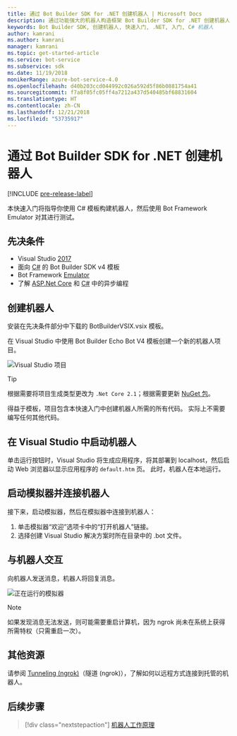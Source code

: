 ```yaml
---
title: 通过 Bot Builder SDK for .NET 创建机器人 | Microsoft Docs
description: 通过功能强大的机器人构造框架 Bot Builder SDK for .NET 创建机器人。
keywords: Bot Builder SDK, 创建机器人, 快速入门, .NET, 入门, C# 机器人
author: kamrani
ms.author: kamrani
manager: kamrani
ms.topic: get-started-article
ms.service: bot-service
ms.subservice: sdk
ms.date: 11/19/2018
monikerRange: azure-bot-service-4.0
ms.openlocfilehash: d40b203ccd044992c026a592d5f86b0881754a41
ms.sourcegitcommit: f7a8f05fc05ff4a7212a437d540485bf68831604
ms.translationtype: HT
ms.contentlocale: zh-CN
ms.lasthandoff: 12/21/2018
ms.locfileid: "53735917"
---
```

# <a name="create-a-bot-with-the-bot-builder-sdk-for-net"></a>通过 Bot Builder SDK for .NET 创建机器人
[!INCLUDE [pre-release-label](../includes/pre-release-label.md)]

本快速入门将指导你使用 C# 模板构建机器人，然后使用 Bot Framework Emulator 对其进行测试。

## <a name="prerequisites"></a>先决条件
- Visual Studio [2017](https://www.visualstudio.com/downloads)
- 面向 [C#](https://aka.ms/bot-vsix) 的 Bot Builder SDK v4 模板
- Bot Framework [Emulator](https://aka.ms/Emulator-wiki-getting-started)
- 了解 [ASP.Net Core](https://docs.microsoft.com/aspnet/core/) 和 [C#](https://docs.microsoft.com/en-us/dotnet/csharp/programming-guide/concepts/async/index) 中的异步编程

## <a name="create-a-bot"></a>创建机器人
安装在先决条件部分中下载的 BotBuilderVSIX.vsix 模板。

在 Visual Studio 中使用 Bot Builder Echo Bot V4 模板创建一个新的机器人项目。

![Visual Studio 项目](../media/azure-bot-quickstarts/bot-builder-dotnet-project.png)

> [!TIP] 
> 根据需要将项目生成类型更改为 ``.Net Core 2.1``；根据需要更新 [NuGet 包](https://docs.microsoft.com/en-us/nuget/quickstart/install-and-use-a-package-in-visual-studio)。

得益于模板，项目包含本快速入门中创建机器人所需的所有代码。 实际上不需要编写任何其他代码。

## <a name="start-your-bot-in-visual-studio"></a>在 Visual Studio 中启动机器人

单击运行按钮时，Visual Studio 将生成应用程序，将其部署到 localhost，然后启动 Web 浏览器以显示应用程序的 `default.htm` 页。 此时，机器人在本地运行。

## <a name="start-the-emulator-and-connect-your-bot"></a>启动模拟器并连接机器人

接下来，启动模拟器，然后在模拟器中连接到机器人：

1. 单击模拟器“欢迎”选项卡中的“打开机器人”链接。 
2. 选择创建 Visual Studio 解决方案时所在目录中的 .bot 文件。

## <a name="interact-with-your-bot"></a>与机器人交互

向机器人发送消息，机器人将回复消息。

![正在运行的模拟器](../media/emulator-v4/emulator-running.png)

> [!NOTE]
> 如果发现消息无法发送，则可能需要重启计算机，因为 ngrok 尚未在系统上获得所需特权（只需重启一次）。

## <a name="additional-resources"></a>其他资源

请参阅 [Tunneling (ngrok)](https://github.com/Microsoft/BotFramework-Emulator/wiki/Tunneling-(ngrok))（隧道 (ngrok)），了解如何以远程方式连接到托管的机器人。

## <a name="next-steps"></a>后续步骤

> [!div class="nextstepaction"]
> [机器人工作原理](../v4sdk/bot-builder-basics.md) 
